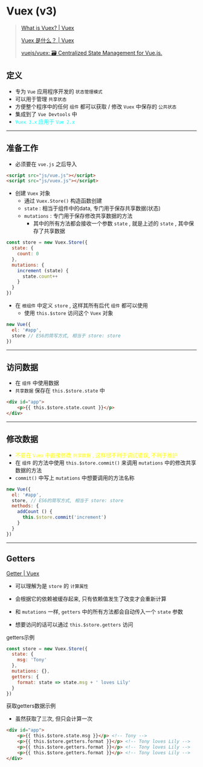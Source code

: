 # Vuex (v3)



> [What is Vuex? | Vuex](https://vuex.vuejs.org/)
>
> [Vuex 是什么？ | Vuex](https://vuex.vuejs.org/zh/)
>
> [vuejs/vuex: 🗃️ Centralized State Management for Vue.js.](https://github.com/vuejs/vuex)



## 定义

- 专为 `Vue` 应用程序开发的 `状态管理模式`
- 可以用于管理 `共享状态`
- 方便整个程序中的任何 `组件` 都可以获取 / 修改 `Vuex` 中保存的 `公共状态`
- 集成到了 `Vue Devtools` 中
- <span style="color: #0ff">`Vuex 3.x` 应用于 `Vue 2.x`</span>

---

## 准备工作

- 必须要在 `vue.js` 之后导入

```html
<script src="js/vue.js"></script>
<script src="js/vuex.js"></script>
```

- 创建 `Vuex` 对象
    - 通过 `Vuex.Store()` 构造函数创建
    - `state` : 相当于组件中的data, 专门用于保存共享数据(状态)
    - `mutations` : 专门用于保存修改共享数据的方法
        - 其中的所有方法都会接收一个参数 `state` , 就是上述的 `state` , 其中保存了共享数据

```js
const store = new Vuex.Store({
  state: {
    count: 0
  },
  mutations: {
    increment (state) {
      state.count++
    }
  }
})
```

- 在 `根组件` 中定义 `store` , 这样其所有后代 `组件` 都可以使用
    - 使用 `this.$store` 访问这个 `Vuex` 对象

```js
new Vue({
  el: '#app',
  store // ES6的简写方式, 相当于 store: store
})
```

---

## 访问数据

- 在 `组件` 中使用数据
- `共享数据` 保存在 `this.$store.state` 中

```html
<div id="app">
    <p>{{ this.$store.state.count }}</p>
</div>
```

---

## 修改数据

- <span style="color: #ff0">不要在 `Vuex` 中直接修改 `共享数据` , 这样很不利于调试错误, 不利于维护</span>
- 在 `组件` 的方法中使用 `this.$store.commit()` 来调用 `mutations` 中的修改共享数据的方法
- `commit()` 中写上 `mutations` 中想要调用的方法名称

```js
new Vue({
  el: '#app',
  store, // ES6的简写方式, 相当于 store: store
  methods: {
    addCount () {
      this.$store.commit('increment')
    }
  }
})
```

---

## Getters

[Getter | Vuex](https://vuex.vuejs.org/zh/guide/getters.html#通过属性访问)

- 可以理解为是 `store` 的 `计算属性`
- 会根据它的依赖被缓存起来, 只有依赖值发生了改变才会重新计算

- 和 `mutations` 一样, `getters` 中的所有方法都会自动传入一个 `state` 参数
- 想要访问的话可以通过 `this.$store.getters` 访问

getters示例

```js
const store = new Vuex.Store({
  state: {
    msg: 'Tony'
  },
  mutations: {},
  getters: {
    format: state => state.msg + ' loves Lily'
  }
})
```

获取getters数据示例

- 虽然获取了三次, 但只会计算一次

```html
<div id="app">
  	<p>{{ this.$store.state.msg }}</p> <!-- Tony -->
    <p>{{ this.$store.getters.format }}</p> <!-- Tony loves Lily -->
    <p>{{ this.$store.getters.format }}</p> <!-- Tony loves Lily -->
    <p>{{ this.$store.getters.format }}</p> <!-- Tony loves Lily -->
</div>
```